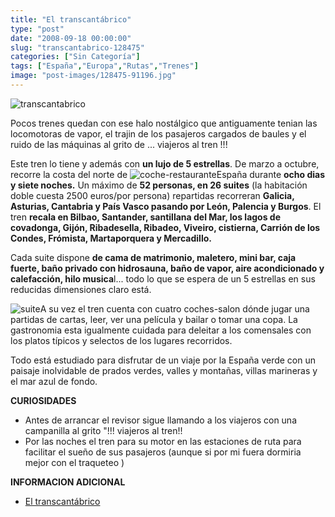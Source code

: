 ```yaml
---
title: "El transcantábrico"
type: "post"
date: "2008-09-18 00:00:00"
slug: "transcantabrico-128475"
categories: ["Sin Categoría"]
tags: ["España","Europa","Rutas","Trenes"]
image: "post-images/128475-91196.jpg"
---
```


![transcantabrico](post-images/128475-91196.jpg "transcantabrico")

Pocos trenes quedan con ese halo nostálgico que antiguamente tenian las locomotoras de vapor, el trajin de los pasajeros cargados de baules y el ruido de las máquinas al grito de ... viajeros al tren !!!

Este tren lo tiene y además con **un lujo de 5 estrellas**. De marzo a octubre, recorre la costa del norte de ![coche-restaurante](post-images/128475-91197.jpg "coche-restaurante")España durante **ocho dias y siete noches.** Un máximo de **52 personas, en 26 suites** (la habitación doble cuesta 2500 euros/por persona) repartidas recorreran **Galicia, Asturias, Cantabria y País Vasco pasando por León, Palencia y Burgos**. El tren **recala en Bilbao, Santander, santillana del Mar, los lagos de covadonga, Gijón, Ribadesella, Ribadeo, Viveiro, cistierna, Carrión de los Condes, Frómista, Martaporquera y Mercadillo.**

Cada suite dispone **de cama de matrimonio, maletero, mini bar, caja fuerte, baño privado con hidrosauna, baño de vapor, aire acondicionado y calefacción, hilo musica**l... todo lo que se espera de un 5 estrellas en sus reducidas dimensiones claro está.

![suite](post-images/128475-91198.jpg "suite")A su vez el tren cuenta con cuatro coches-salon dónde jugar una partidas de cartas, leer, ver una película y bailar o tomar una copa. La gastronomia esta igualmente cuidada para deleitar a los comensales con los platos típicos y selectos de los lugares recorridos.

Todo está estudiado para disfrutar de un viaje por la España verde con un paisaje inolvidable de prados verdes, valles y montañas, villas marineras y el mar azul de fondo.

**CURIOSIDADES**

- Antes de arrancar el revisor sigue llamando a los viajeros con una campanilla al grito "!!! viajeros al tren!!
- Por las noches el tren para su motor en las estaciones de ruta para facilitar el sueño de sus pasajeros (aunque si por mi fuera dormiria mejor con el traqueteo )

**INFORMACION ADICIONAL**

- [El transcantábrico](http://www.transcantabrico.feve.es/)